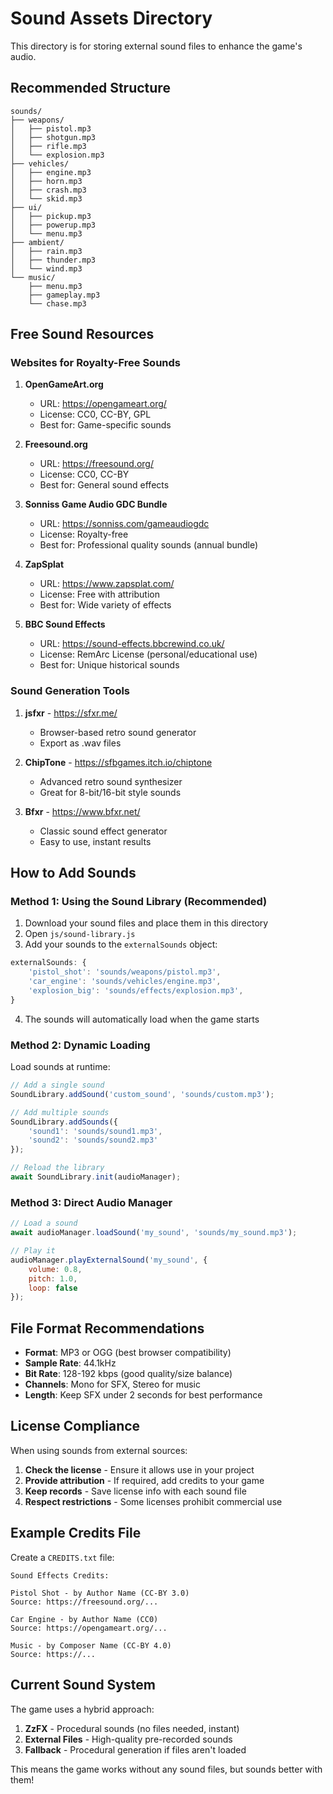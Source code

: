 # Sound Assets Directory

This directory is for storing external sound files to enhance the game's audio.

## Recommended Structure

```
sounds/
├── weapons/
│   ├── pistol.mp3
│   ├── shotgun.mp3
│   ├── rifle.mp3
│   └── explosion.mp3
├── vehicles/
│   ├── engine.mp3
│   ├── horn.mp3
│   ├── crash.mp3
│   └── skid.mp3
├── ui/
│   ├── pickup.mp3
│   ├── powerup.mp3
│   └── menu.mp3
├── ambient/
│   ├── rain.mp3
│   ├── thunder.mp3
│   └── wind.mp3
└── music/
    ├── menu.mp3
    ├── gameplay.mp3
    └── chase.mp3
```

## Free Sound Resources

### Websites for Royalty-Free Sounds

1. **OpenGameArt.org**
   - URL: https://opengameart.org/
   - License: CC0, CC-BY, GPL
   - Best for: Game-specific sounds

2. **Freesound.org**
   - URL: https://freesound.org/
   - License: CC0, CC-BY
   - Best for: General sound effects

3. **Sonniss Game Audio GDC Bundle**
   - URL: https://sonniss.com/gameaudiogdc
   - License: Royalty-free
   - Best for: Professional quality sounds (annual bundle)

4. **ZapSplat**
   - URL: https://www.zapsplat.com/
   - License: Free with attribution
   - Best for: Wide variety of effects

5. **BBC Sound Effects**
   - URL: https://sound-effects.bbcrewind.co.uk/
   - License: RemArc License (personal/educational use)
   - Best for: Unique historical sounds

### Sound Generation Tools

1. **jsfxr** - https://sfxr.me/
   - Browser-based retro sound generator
   - Export as .wav files

2. **ChipTone** - https://sfbgames.itch.io/chiptone
   - Advanced retro sound synthesizer
   - Great for 8-bit/16-bit style sounds

3. **Bfxr** - https://www.bfxr.net/
   - Classic sound effect generator
   - Easy to use, instant results

## How to Add Sounds

### Method 1: Using the Sound Library (Recommended)

1. Download your sound files and place them in this directory
2. Open `js/sound-library.js`
3. Add your sounds to the `externalSounds` object:

```javascript
externalSounds: {
    'pistol_shot': 'sounds/weapons/pistol.mp3',
    'car_engine': 'sounds/vehicles/engine.mp3',
    'explosion_big': 'sounds/effects/explosion.mp3',
}
```

4. The sounds will automatically load when the game starts

### Method 2: Dynamic Loading

Load sounds at runtime:

```javascript
// Add a single sound
SoundLibrary.addSound('custom_sound', 'sounds/custom.mp3');

// Add multiple sounds
SoundLibrary.addSounds({
    'sound1': 'sounds/sound1.mp3',
    'sound2': 'sounds/sound2.mp3'
});

// Reload the library
await SoundLibrary.init(audioManager);
```

### Method 3: Direct Audio Manager

```javascript
// Load a sound
await audioManager.loadSound('my_sound', 'sounds/my_sound.mp3');

// Play it
audioManager.playExternalSound('my_sound', {
    volume: 0.8,
    pitch: 1.0,
    loop: false
});
```

## File Format Recommendations

- **Format**: MP3 or OGG (best browser compatibility)
- **Sample Rate**: 44.1kHz
- **Bit Rate**: 128-192 kbps (good quality/size balance)
- **Channels**: Mono for SFX, Stereo for music
- **Length**: Keep SFX under 2 seconds for best performance

## License Compliance

When using sounds from external sources:

1. **Check the license** - Ensure it allows use in your project
2. **Provide attribution** - If required, add credits to your game
3. **Keep records** - Save license info with each sound file
4. **Respect restrictions** - Some licenses prohibit commercial use

## Example Credits File

Create a `CREDITS.txt` file:

```
Sound Effects Credits:

Pistol Shot - by Author Name (CC-BY 3.0)
Source: https://freesound.org/...

Car Engine - by Author Name (CC0)
Source: https://opengameart.org/...

Music - by Composer Name (CC-BY 4.0)
Source: https://...
```

## Current Sound System

The game uses a hybrid approach:

1. **ZzFX** - Procedural sounds (no files needed, instant)
2. **External Files** - High-quality pre-recorded sounds
3. **Fallback** - Procedural generation if files aren't loaded

This means the game works without any sound files, but sounds better with them!
